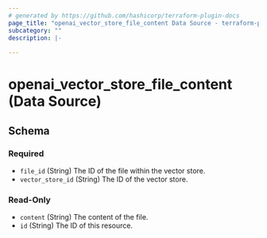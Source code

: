 ```yaml
---
# generated by https://github.com/hashicorp/terraform-plugin-docs
page_title: "openai_vector_store_file_content Data Source - terraform-provider-openai"
subcategory: ""
description: |-
  
---
```


# openai_vector_store_file_content (Data Source)





<!-- schema generated by tfplugindocs -->
## Schema

### Required

- `file_id` (String) The ID of the file within the vector store.
- `vector_store_id` (String) The ID of the vector store.

### Read-Only

- `content` (String) The content of the file.
- `id` (String) The ID of this resource.
